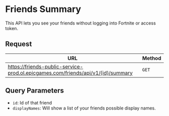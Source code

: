 # Friends Summary
This API lets you see your friends without logging into Fortnite or access token.

## Request
| URL | Method |
| - | - |
| https://friends-public-service-prod.ol.epicgames.com/friends/api/v1/{id}/summary | `GET` |

## Query Parameters
- `id`: Id of that friend
- `displayNames`: Will show a list of your friends possible display names.